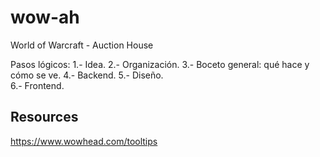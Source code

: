 # wow-ah
World of Warcraft - Auction House


Pasos lógicos:
1.- Idea.
2.- Organización.
3.- Boceto general: qué hace y cómo se ve.
4.- Backend.
5.- Diseño.  
6.- Frontend.

## Resources

https://www.wowhead.com/tooltips